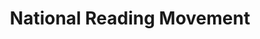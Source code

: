 ---
layout: homepage
title: National Reading Movement
description: Read More, Read Widely, Read Together
permalink: /
notification: 
sections:
    - hero:
        title: 
        subtitle: 
        background: /images/DBL Slider.png
        url: /contact-us/
        button: 
        key_highlights:
            - title: Read@Work
              description: Read@Work supports organisations in seeding a reading culture at the workplace. Find out more!
              url: /read-at-work/
            - title: Book Clubs
              description: Keen to share your thoughts about the books you have read? Why not join a book club? Find out more.
              url: /initiatives/book-clubs/
            - title: NRM Mobile app
              description: Read on-the-go! Thousands of eReads at your fingertips!
              url: https://www.nlb.gov.sg/static/nlbmobileguide/
    - infopic:
        title: Read@Work
        subtitle: Highlights
        description: Find out how you can incorporate reading habits in the workplace
        button: Learn More
        url: /read-at-work/
        image: /images/experiment-banner.jpg
        alt: Read@Work
    - infopic:
        title: Book Recommendations, Reviews and More!
        subtitle: Highlights
        description: Thousands of eBooks, eMagazines and audiobooks at your fingertips.
        button: Explore
        url: https://medium.com/publiclibrarysg
        image: /images/digital-skill-banner.jpg
        alt: Explore reads and more
    
---